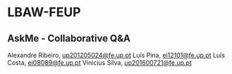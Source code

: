 # LBAW-FEUP
## AskMe - Collaborative Q&A

Alexandre Ribeiro, up201205024@fe.up.pt
Luís Pina, ei12101@fe.up.pt
Luís Costa, ei08089@fe.up.pt
Vinicius Silva, up201600721@fe.up.pt